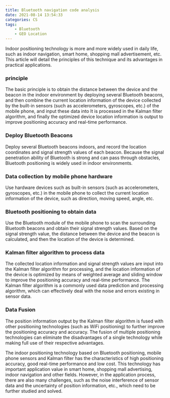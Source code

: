 ```yaml
---
title: Bluetooth navigation code analysis
date: 2021-08-14 13:54:33
categories: CS
tags:
    - Bluetooth
    - GEO Location
---
```



Indoor positioning technology is more and more widely used in daily life, such as indoor navigation, smart home, shopping mall advertisement, etc. This article will detail the principles of this technique and its advantages in practical applications.



### principle

The basic principle is to obtain the distance between the device and the beacon in the indoor environment by deploying several Bluetooth beacons, and then combine the current location information of the device collected by the built-in sensors (such as accelerometers, gyroscopes, etc.) of the mobile phone, and input these data into It is processed in the Kalman filter algorithm, and finally the optimized device location information is output to improve positioning accuracy and real-time performance.

### Deploy Bluetooth Beacons

Deploy several Bluetooth beacons indoors, and record the location coordinates and signal strength values of each beacon. Because the signal penetration ability of Bluetooth is strong and can pass through obstacles, Bluetooth positioning is widely used in indoor environments.

### Data collection by mobile phone hardware

Use hardware devices such as built-in sensors (such as accelerometers, gyroscopes, etc.) in the mobile phone to collect the current location information of the device, such as direction, moving speed, angle, etc.

### Bluetooth positioning to obtain data

Use the Bluetooth module of the mobile phone to scan the surrounding Bluetooth beacons and obtain their signal strength values. Based on the signal strength value, the distance between the device and the beacon is calculated, and then the location of the device is determined.

### Kalman filter algorithm to process data

The collected location information and signal strength values are input into the Kalman filter algorithm for processing, and the location information of the device is optimized by means of weighted average and sliding window to improve the positioning accuracy and real-time performance. The Kalman filter algorithm is a commonly used data prediction and processing algorithm, which can effectively deal with the noise and errors existing in sensor data.

### Data Fusion

The position information output by the Kalman filter algorithm is fused with other positioning technologies (such as WiFi positioning) to further improve the positioning accuracy and accuracy. The fusion of multiple positioning technologies can eliminate the disadvantages of a single technology while making full use of their respective advantages.

The indoor positioning technology based on Bluetooth positioning, mobile phone sensors and Kalman filter has the characteristics of high positioning accuracy, good real-time performance and low cost. This technology has important application value in smart home, shopping mall advertising, indoor navigation and other fields. However, in the application process, there are also many challenges, such as the noise interference of sensor data and the uncertainty of position information, etc., which need to be further studied and solved.
